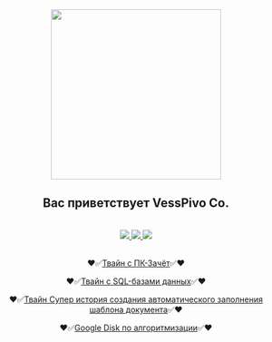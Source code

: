 <div id="header" align="center">
  <img src="https://ru.yougile.com/user-data/0234deb0-05d8-4d51-ae50-85e3767730e8/image.png?previews[]=-256-preview@256x256" width="300"/>
</div>
  <div id="header" align="center">
<div><b><h2>Вас приветствует VessPivo Co.</h2></b></div>
<br>
<div id="header" align="center">
<div id="badges">
  <a href="https://m.vk.com/dellyyy">
  <img src="https://img.shields.io/badge/Вконтакте-blue?style=for-the-badge&logo=VK&logoColor=white"/>
  </a>
  <a href="https://www.faceit.com/ru/players/Delyyy-">
  <img src="https://img.shields.io/badge/Faceit-black?style=for-the-badge&logo=Faceit&logoColor=orange"/>
  </a>
  <a href="https://steamcommunity.com/profiles/76561199070251239">
  <img src="https://img.shields.io/badge/Steam-gray?style=for-the-badge&logo=Steam&logoColor=white"/>
  </a>
</div><br>

:heart::white_check_mark:[Твайн с ПК-Зачёт](https://dellyyy.github.io/ArheticturaApparatnihSredstvv/PK_Zachet.html):white_check_mark::heart:

:heart::white_check_mark:[Твайн с SQL-базами данных](https://dellyyy.github.io/PredmetyLN/SQL_Twine.html):white_check_mark::heart:

:heart::white_check_mark:[Твайн Супер история создания автоматического заполнения шаблона документа](https://madbread67.github.io/PachasIK_algoritmisation/stud+zachet11.html):white_check_mark::heart:

:heart::white_check_mark:[Google Disk по алгоритмизации](https://drive.google.com/drive/folders/1wNBwOZB253NJ3WOCAaD8ZAmIclf8cC4C?usp=drive_link):white_check_mark::heart:
